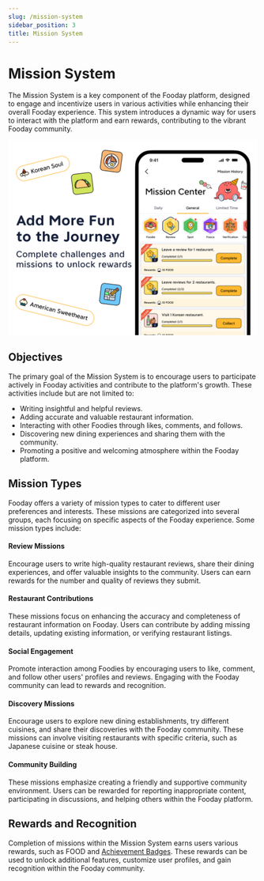 ```yaml
---
slug: /mission-system
sidebar_position: 3
title: Mission System
---
```


# Mission System

The Mission System is a key component of the Fooday platform, designed to engage and incentivize users in various activities while enhancing their overall Fooday experience. This system introduces a dynamic way for users to interact with the platform and earn rewards, contributing to the vibrant Fooday community.

![Add More Fun to the Journey](../mission01.jpg)

## Objectives

The primary goal of the Mission System is to encourage users to participate actively in Fooday activities and contribute to the platform's growth. These activities include but are not limited to:

* Writing insightful and helpful reviews.
* Adding accurate and valuable restaurant information.
* Interacting with other Foodies through likes, comments, and follows.
* Discovering new dining experiences and sharing them with the community.
* Promoting a positive and welcoming atmosphere within the Fooday platform.

## Mission Types

Fooday offers a variety of mission types to cater to different user preferences and interests. These missions are categorized into several groups, each focusing on specific aspects of the Fooday experience. Some mission types include:

#### Review Missions

Encourage users to write high-quality restaurant reviews, share their dining experiences, and offer valuable insights to the community. Users can earn rewards for the number and quality of reviews they submit.

#### Restaurant Contributions

These missions focus on enhancing the accuracy and completeness of restaurant information on Fooday. Users can contribute by adding missing details, updating existing information, or verifying restaurant listings.

#### Social Engagement

Promote interaction among Foodies by encouraging users to like, comment, and follow other users' profiles and reviews. Engaging with the Fooday community can lead to rewards and recognition.

#### Discovery Missions

Encourage users to explore new dining establishments, try different cuisines, and share their discoveries with the Fooday community. These missions can involve visiting restaurants with specific criteria, such as Japanese cuisine or steak house.

#### Community Building

These missions emphasize creating a friendly and supportive community environment. Users can be rewarded for reporting inappropriate content, participating in discussions, and helping others within the Fooday platform.

## Rewards and Recognition

Completion of missions within the Mission System earns users various rewards, such as FOOD and [Achievement Badges](/achievement-and-badge-system). These rewards can be used to unlock additional features, customize user profiles, and gain recognition within the Fooday community.





